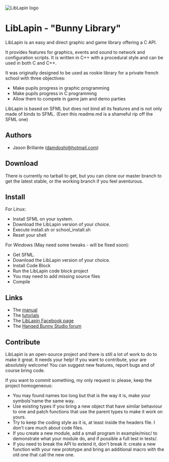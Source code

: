 ![LibLapin logo](http://hangedbunnystudio.com/content/lapin_title.png)

# LibLapin - "Bunny Library"

LibLapin is an easy and direct graphic and game library offering a C API.

It provides features for graphics, events and sound to network and configuration scripts.
It is written in C++ with a procedural style and can be used in both C and C++.

It was originally designed to be used as rookie library for a private french school with three objectives:
- Make pupils progress in graphic programming
- Make pupils progress in C programming
- Allow them to compete in game jam and demo parties

LibLapin is based on SFML but does not bind all its features and is not only made of binds to SFML.
(Even this readme.md is a shameful rip off the SFML one)

## Authors

  * Jason Brillante (damdoshi@hotmail.com)

## Download

There is currently no tarball to get, but you can clone our master branch to get the latest stable, or the working branch if you feel aventurous.

## Install

For Linux:
* Install SFML on your system.
* Download the LibLapin version of your choice.
* Execute install.sh or school_install.sh
* Reset your shell

For Windows (May need some tweaks - will be fixed soon):
* Get SFML.
* Download the LibLapin version of your choice.
* Install Code Block
* Run the LibLapin code block project
* You may need to add missing source files
* Compile

## Links

 * The [manual](http://hangedbunnystudio.com/sub/liblapin/index.php?pag=2)
 * The [tutorials](http://hangedbunnystudio.com/sub/liblapin/index.php?pag=1)
 * The [LibLapin Facebook page](https://www.facebook.com/LeGrandLapinNoir/)
 * The [Hanged Bunny Studio forum](http://hangedbunny.forumactif.com/)

## Contribute

LibLapin is an open-source project and there is still a lot of work to do to make it great. It needs your help!
If you want to contribute, your are absolutely welcome!
You can suggest new features, report bugs and of course bring code.

If you want to commit something, my only request is: please, keep the project homogeneous:

 * You may found names too long but that is the way it is, make your symbols'name the same way.
 * Use existing types if you bring a new object that have similar behaviour to one and patch functions that use the parent types to make it work on yours.
 * Try to keep the coding style as it is, at least inside the headers file. I don't care much about code files.
 * If you create a new module, add a small program in example/misc/ to demonstrate what your module do, and if possible a full test in tests/.
 * If you need to break the API to extend it, don't break it: create a new function with your new prototype and bring an additional macro with the old one that call the new one.


